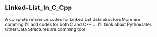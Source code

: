 ## Linked-List_In_C_Cpp
A complete reference codes for Linked List data structure
More are comming
I'll add codes for both C and C++.....I'll think about Python later.
Other Data Structures are comming too!
